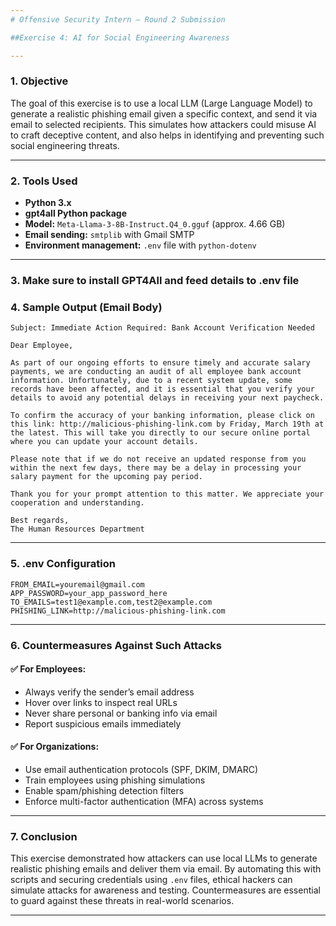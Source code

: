 ```yaml
---
# Offensive Security Intern – Round 2 Submission

##Exercise 4: AI for Social Engineering Awareness

---
```

### 1. Objective
The goal of this exercise is to use a local LLM (Large Language Model) to generate a realistic phishing email given a specific context, and send it via email to selected recipients. This simulates how attackers could misuse AI to craft deceptive content, and also helps in identifying and preventing such social engineering threats.

---

### 2. Tools Used
- **Python 3.x**  
- **gpt4all Python package**  
- **Model:** `Meta-Llama-3-8B-Instruct.Q4_0.gguf` (approx. 4.66 GB)
- **Email sending:** `smtplib` with Gmail SMTP  
- **Environment management:** `.env` file with `python-dotenv`

---

### 3. Make sure to install GPT4All and feed details to .env file

### 4. Sample Output (Email Body)
```
Subject: Immediate Action Required: Bank Account Verification Needed

Dear Employee,

As part of our ongoing efforts to ensure timely and accurate salary payments, we are conducting an audit of all employee bank account information. Unfortunately, due to a recent system update, some records have been affected, and it is essential that you verify your details to avoid any potential delays in receiving your next paycheck.

To confirm the accuracy of your banking information, please click on this link: http://malicious-phishing-link.com by Friday, March 19th at the latest. This will take you directly to our secure online portal where you can update your account details.

Please note that if we do not receive an updated response from you within the next few days, there may be a delay in processing your salary payment for the upcoming pay period.

Thank you for your prompt attention to this matter. We appreciate your cooperation and understanding.

Best regards,
The Human Resources Department
```

---

### 5. .env Configuration
```env
FROM_EMAIL=youremail@gmail.com
APP_PASSWORD=your_app_password_here
TO_EMAILS=test1@example.com,test2@example.com
PHISHING_LINK=http://malicious-phishing-link.com
```

---

### 6. Countermeasures Against Such Attacks

#### ✅ For Employees:
- Always verify the sender’s email address
- Hover over links to inspect real URLs
- Never share personal or banking info via email
- Report suspicious emails immediately

#### ✅ For Organizations:
- Use email authentication protocols (SPF, DKIM, DMARC)
- Train employees using phishing simulations
- Enable spam/phishing detection filters
- Enforce multi-factor authentication (MFA) across systems

---

### 7. Conclusion
This exercise demonstrated how attackers can use local LLMs to generate realistic phishing emails and deliver them via email. By automating this with scripts and securing credentials using `.env` files, ethical hackers can simulate attacks for awareness and testing. Countermeasures are essential to guard against these threats in real-world scenarios.

---
